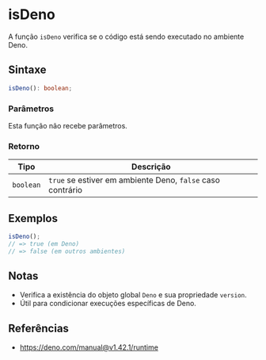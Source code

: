 # isDeno

A função `isDeno` verifica se o código está sendo executado no ambiente Deno.

## Sintaxe

```typescript
isDeno(): boolean;
```

### Parâmetros

Esta função não recebe parâmetros.

### Retorno

| Tipo       | Descrição                                                        |
| ---------- | ---------------------------------------------------------------- |
| `boolean`  | `true` se estiver em ambiente Deno, `false` caso contrário       |

## Exemplos

```typescript
isDeno();
// => true (em Deno)
// => false (em outros ambientes)
```

## Notas

* Verifica a existência do objeto global `Deno` e sua propriedade `version`.
* Útil para condicionar execuções específicas de Deno.

## Referências

* https://deno.com/manual@v1.42.1/runtime
